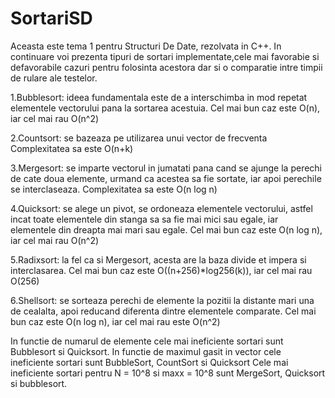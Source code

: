 # SortariSD
Aceasta este tema 1 pentru Structuri De Date, rezolvata in C++.
In continuare voi prezenta tipuri de sortari implementate,cele mai favorabie si defavorabile cazuri pentru folosinta acestora dar si o comparatie intre timpii de rulare ale testelor.

1.Bubblesort: ideea fundamentala este de a interschimba in mod repetat elementele vectorului pana la sortarea acestuia.
Cel mai bun caz este O(n), iar cel mai rau O(n^2)

2.Countsort: se bazeaza pe utilizarea unui vector de frecventa
Complexitatea sa este O(n+k)

3.Mergesort: se imparte vectorul in jumatati pana cand se ajunge la perechi de cate doua elemente, urmand ca acestea sa fie sortate, iar apoi perechile se interclaseaza.
Complexitatea sa este O(n log n)

4.Quicksort: se alege un pivot, se ordoneaza elementele vectorului, astfel incat toate elementele din stanga sa sa fie mai mici sau egale, iar elementele din dreapta mai mari sau egale.
Cel mai bun caz este O(n log n), iar cel mai rau O(n^2)

5.Radixsort: la fel ca si Mergesort, acesta are la baza divide et impera si interclasarea.
Cel mai bun caz este O((n+256)*log256(k)), iar cel mai rau O(256)

6.Shellsort: se sorteaza perechi de elemente la pozitii la distante mari una de cealalta, apoi reducand diferenta dintre elementele comparate.
Cel mai bun caz este O(n log n), iar cel mai rau este O(n^2)

In functie de numarul de elemente cele mai ineficiente sortari sunt Bubblesort si Quicksort. 
In functie de maximul gasit in vector cele ineficiente sortari sunt BubbleSort, CountSort si Quicksort
Cele mai ineficiente sortari pentru N = 10^8 si maxx = 10^8 sunt MergeSort, Quicksort si bubblesort.
